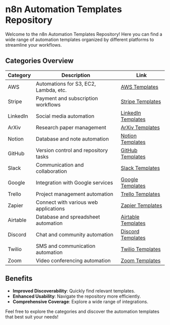 # n8n Automation Templates Repository

Welcome to the n8n Automation Templates Repository! Here you can find a wide range of automation templates organized by different platforms to streamline your workflows.

## Categories Overview

| Category   | Description                             | Link                                          |
|------------|-----------------------------------------|-----------------------------------------------|
| AWS        | Automations for S3, EC2, Lambda, etc.   | [AWS Templates](https://github.com/ritik-prog/n8n-automation-templates-5000/aws) |
| Stripe     | Payment and subscription workflows      | [Stripe Templates](https://github.com/ritik-prog/n8n-automation-templates-5000/stripe) |
| LinkedIn   | Social media automation                 | [LinkedIn Templates](https://github.com/ritik-prog/n8n-automation-templates-5000/linkedin) |
| ArXiv      | Research paper management               | [ArXiv Templates](https://github.com/ritik-prog/n8n-automation-templates-5000/arxiv) |
| Notion     | Database and note automation            | [Notion Templates](https://github.com/ritik-prog/n8n-automation-templates-5000/notion) |
| GitHub     | Version control and repository tasks    | [GitHub Templates](https://github.com/ritik-prog/n8n-automation-templates-5000/github) |
| Slack      | Communication and collaboration         | [Slack Templates](https://github.com/ritik-prog/n8n-automation-templates-5000/slack) |
| Google     | Integration with Google services        | [Google Templates](https://github.com/ritik-prog/n8n-automation-templates-5000/google) |
| Trello     | Project management automation           | [Trello Templates](https://github.com/ritik-prog/n8n-automation-templates-5000/trello) |
| Zapier     | Connect with various web applications   | [Zapier Templates](https://github.com/ritik-prog/n8n-automation-templates-5000/zapier) |
| Airtable   | Database and spreadsheet automation     | [Airtable Templates](https://github.com/ritik-prog/n8n-automation-templates-5000/airtable) |
| Discord    | Chat and community automation           | [Discord Templates](https://github.com/ritik-prog/n8n-automation-templates-5000/discord) |
| Twilio     | SMS and communication automation        | [Twilio Templates](https://github.com/ritik-prog/n8n-automation-templates-5000/twilio) |
| Zoom       | Video conferencing automation            | [Zoom Templates](https://github.com/ritik-prog/n8n-automation-templates-5000/zoom) |

## Benefits

- **Improved Discoverability**: Quickly find relevant templates.
- **Enhanced Usability**: Navigate the repository more efficiently.
- **Comprehensive Coverage**: Explore a wide range of integrations.

Feel free to explore the categories and discover the automation templates that best suit your needs!